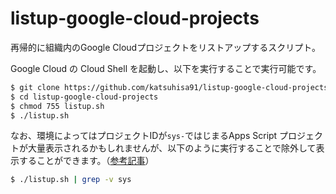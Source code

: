 # listup-google-cloud-projects

再帰的に組織内のGoogle Cloudプロジェクトをリストアップするスクリプト。

Google Cloud の Cloud Shell を起動し、以下を実行することで実行可能です。

```sh
$ git clone https://github.com/katsuhisa91/listup-google-cloud-projects.git
$ cd listup-google-cloud-projects
$ chmod 755 listup.sh
$ ./listup.sh
```

なお、環境によってはプロジェクトIDが`sys-`ではじまるApps Script プロジェクトが大量表示されるかもしれませんが、以下のように実行することで除外して表示することができます。（[参考記事](https://developers.google.com/apps-script/guides/cloud-platform-projects)）

```sh
$ ./listup.sh | grep -v sys
```